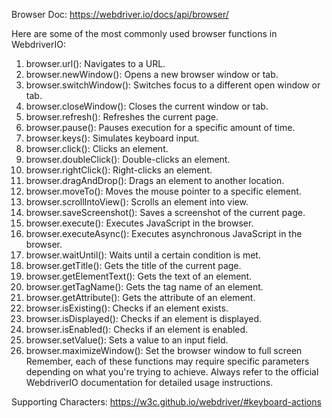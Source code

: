 Browser Doc:
https://webdriver.io/docs/api/browser/



Here are some of the most commonly used browser functions in WebdriverIO:
1. browser.url(): Navigates to a URL.
2. browser.newWindow(): Opens a new browser window or tab.
3. browser.switchWindow(): Switches focus to a different open window or tab.
4. browser.closeWindow(): Closes the current window or tab.
5. browser.refresh(): Refreshes the current page.
6. browser.pause(): Pauses execution for a specific amount of time.
7. browser.keys(): Simulates keyboard input.
8. browser.click(): Clicks an element.
9. browser.doubleClick(): Double-clicks an element.
10. browser.rightClick(): Right-clicks an element.
11. browser.dragAndDrop(): Drags an element to another location.
12. browser.moveTo(): Moves the mouse pointer to a specific element.
13. browser.scrollIntoView(): Scrolls an element into view.
14. browser.saveScreenshot(): Saves a screenshot of the current page.
15. browser.execute(): Executes JavaScript in the browser.
16. browser.executeAsync(): Executes asynchronous JavaScript in the browser.
17. browser.waitUntil(): Waits until a certain condition is met.
18. browser.getTitle(): Gets the title of the current page.
19. browser.getElementText(): Gets the text of an element.
20. browser.getTagName(): Gets the tag name of an element.
21. browser.getAttribute(): Gets the attribute of an element.
22. browser.isExisting(): Checks if an element exists.
23. browser.isDisplayed(): Checks if an element is displayed.
24. browser.isEnabled(): Checks if an element is enabled.
25. browser.setValue(): Sets a value to an input field.
26. browser.maximizeWindow(): Set the browser window to full screen
Remember, each of these functions may require specific parameters depending on what you're trying to achieve. Always refer to the official WebdriverIO documentation for detailed usage instructions.

Supporting Characters: https://w3c.github.io/webdriver/#keyboard-actions

